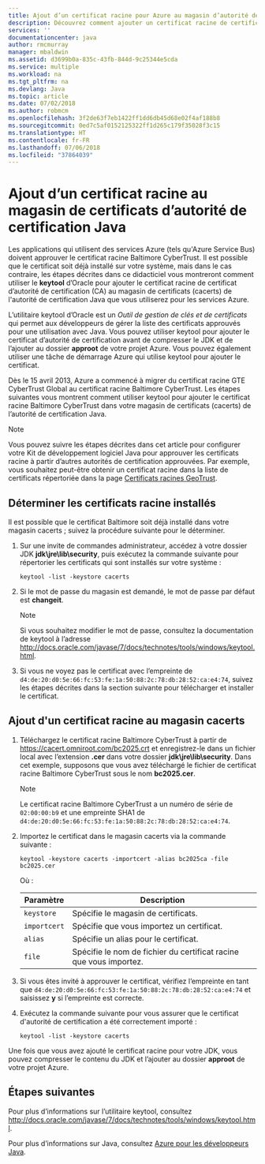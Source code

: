 ```yaml
---
title: Ajout d’un certificat racine pour Azure au magasin d’autorité de certification Java
description: Découvrez comment ajouter un certificat racine de certificat d'autorité (CA) au magasin de certificats (cacerts) de l'autorité de certification Java pour l’utilisation de Microsoft Azure.
services: ''
documentationcenter: java
author: rmcmurray
manager: mbaldwin
ms.assetid: d3699b0a-835c-43fb-844d-9c25344e5cda
ms.service: multiple
ms.workload: na
ms.tgt_pltfrm: na
ms.devlang: Java
ms.topic: article
ms.date: 07/02/2018
ms.author: robmcm
ms.openlocfilehash: 3f2de63f7eb1422ff1dd6db45d68e02f4af188b8
ms.sourcegitcommit: 0ed7c5af0152125322ff1d265c179f35028f3c15
ms.translationtype: HT
ms.contentlocale: fr-FR
ms.lasthandoff: 07/06/2018
ms.locfileid: "37864039"
---
```

# <a name="adding-a-root-certificate-to-the-java-ca-certificates-store"></a>Ajout d’un certificat racine au magasin de certificats d’autorité de certification Java

Les applications qui utilisent des services Azure (tels qu'Azure Service Bus) doivent approuver le certificat racine Baltimore CyberTrust. Il est possible que le certificat soit déjà installé sur votre système, mais dans le cas contraire, les étapes décrites dans ce didacticiel vous montreront comment utiliser le **keytool** d’Oracle pour ajouter le certificat racine de certificat d’autorité de certification (CA) au magasin de certificats (cacerts) de l'autorité de certification Java que vous utiliserez pour les services Azure.

L’utilitaire keytool d’Oracle est un _Outil de gestion de clés et de certificats_ qui permet aux développeurs de gérer la liste des certificats approuvés pour une utilisation avec Java. Vous pouvez utiliser keytool pour ajouter le certificat d’autorité de certification avant de compresser le JDK et de l’ajouter au dossier **approot** de votre projet Azure. Vous pouvez également utiliser une tâche de démarrage Azure qui utilise keytool pour ajouter le certificat.

Dès le 15 avril 2013, Azure a commencé à migrer du certificat racine GTE CyberTrust Global au certificat racine Baltimore CyberTrust. Les étapes suivantes vous montrent comment utiliser keytool pour ajouter le certificat racine Baltimore CyberTrust dans votre magasin de certificats (cacerts) de l’autorité de certification Java.

> [!NOTE]
> 
> Vous pouvez suivre les étapes décrites dans cet article pour configurer votre Kit de développement logiciel Java pour approuver les certificats racine à partir d’autres autorités de certification approuvées. Par exemple, vous souhaitez peut-être obtenir un certificat racine dans la liste de certificats répertoriée dans la page [Certificats racines GeoTrust](http://www.geotrust.com/resources/root-certificates/).
> 

## <a name="determining-which-root-certificates-are-installed"></a>Déterminer les certificats racine installés

Il est possible que le certificat Baltimore soit déjà installé dans votre magasin cacerts ; suivez la procédure suivante pour le déterminer.

1. Sur une invite de commandes administrateur, accédez à votre dossier JDK **jdk\jre\lib\security**, puis exécutez la commande suivante pour répertorier les certificats qui sont installés sur votre système :

   ```shell
   keytool -list -keystore cacerts
   ```

1. Si le mot de passe du magasin est demandé, le mot de passe par défaut est **changeit**.

   > [!NOTE]
   > 
   > Si vous souhaitez modifier le mot de passe, consultez la documentation de keytool à l’adresse <http://docs.oracle.com/javase/7/docs/technotes/tools/windows/keytool.html>.
   > 

1. Si vous ne voyez pas le certificat avec l’empreinte de `d4:de:20:d0:5e:66:fc:53:fe:1a:50:88:2c:78:db:28:52:ca:e4:74`, suivez les étapes décrites dans la section suivante pour télécharger et installer le certificat.

## <a name="to-add-a-root-certificate-to-the-cacerts-store"></a>Ajout d'un certificat racine au magasin cacerts

1. Téléchargez le certificat racine Baltimore CyberTrust à partir de <https://cacert.omniroot.com/bc2025.crt> et enregistrez-le dans un fichier local avec l’extension **.cer** dans votre dossier **jdk\jre\lib\security**. Dans cet exemple, supposons que vous avez téléchargé le fichier de certificat racine Baltimore CyberTrust sous le nom **bc2025.cer**.

   > [!NOTE]
   > 
   > Le certificat racine Baltimore CyberTrust a un numéro de série de `02:00:00:b9` et une empreinte SHA1 de `d4:de:20:d0:5e:66:fc:53:fe:1a:50:88:2c:78:db:28:52:ca:e4:74`.
   > 

2. Importez le certificat dans le magasin cacerts via la commande suivante :

   ```shell
   keytool -keystore cacerts -importcert -alias bc2025ca -file bc2025.cer
   ```
   Où :

   |  Paramètre   |                              Description                               |
   |--------------|------------------------------------------------------------------------|
   | `keystore`   | Spécifie le magasin de certificats.                                       |
   | `importcert` | Spécifie que vous importez un certificat.                        |
   | `alias`      | Spécifie un alias pour le certificat.                                |
   | `file`       | Spécifie le nom de fichier du certificat racine que vous importez. |


3. Si vous êtes invité à approuver le certificat, vérifiez l’empreinte en tant que `d4:de:20:d0:5e:66:fc:53:fe:1a:50:88:2c:78:db:28:52:ca:e4:74` et saisissez **y** si l’empreinte est correcte.

4. Exécutez la commande suivante pour vous assurer que le certificat d'autorité de certification a été correctement importé :

   ```shell
   keytool -list -keystore cacerts
   ```

Une fois que vous avez ajouté le certificat racine pour votre JDK, vous pouvez compresser le contenu du JDK et l’ajouter au dossier **approot** de votre projet Azure.

## <a name="next-steps"></a>Étapes suivantes

Pour plus d’informations sur l’utilitaire keytool, consultez <http://docs.oracle.com/javase/7/docs/technotes/tools/windows/keytool.html>.

Pour plus d’informations sur Java, consultez [Azure pour les développeurs Java](/java/azure).

<!-- For more information about the root certificates used by Azure, see [Azure Root Certificate Migration](http://blogs.msdn.com/b/windowsazure/archive/2013/03/15/windows-azure-root-certificate-migration.aspx). -->
